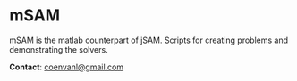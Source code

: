 mSAM
====
 
mSAM is the matlab counterpart of jSAM. Scripts for creating problems and demonstrating the solvers.

**Contact**: [coenvanl@gmail.com](mailto:coenvanl@gmail.com)
